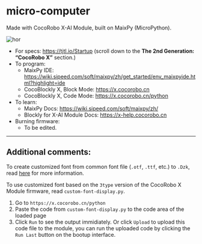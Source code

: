 # micro-computer

Made with CocoRobo X-AI Module, built on MaixPy (MicroPython).

![hor](https://user-images.githubusercontent.com/1622557/129134259-f42cbc47-d570-4943-a2ac-6103d11e92ea.jpg)

- For specs: https://tjtl.io/Startup (scroll down to the __The 2nd Generation: “CocoRobo X”__ section.)
- To program:
  - MaixPy IDE: https://wiki.sipeed.com/soft/maixpy/zh/get_started/env_maixpyide.html?highlight=ide
  - CocoBlockly X, Block Mode: https://x.cocorobo.cn
  - CocoBlockly X, Code Mode: https://x.cocorobo.cn/python
- To learn:
  - MaixPy Docs: https://wiki.sipeed.com/soft/maixpy/zh/
  - Blockly for X-AI Module Docs: https://x-help.cocorobo.cn
- Burning firmware:
  - To be edited.

---

## Additional comments:

To create customized font from common font file (`.otf`, `.ttf`, etc.) to `.Dzk`, read [here](https://github.com/sipeed/MaixPy_scripts/blob/8407d0eb96fd076f606f6db62cc766135a7c8416/multimedia/gui/image/demo_draw_font/readme.md) for more information.

To use customized font based on the `3type` version of the CocoRobo X Module firmware, read `custom-font-display.py`.
1. Go to `https://x.cocorobo.cn/python`
2. Paste the code from `custom-font-display.py` to the code area of the loaded page
3. Click `Run` to see the output immidiately. Or click `Upload` to upload this code file to the module, you can run the uploaded code by clicking the `Run Last` button on the bootup interface.